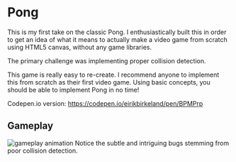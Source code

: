 # Pong

This is my first take on the classic Pong.
I enthusiastically built this in order to get an idea of what it means to actually make a video game from scratch using HTML5 canvas, without any game libraries.

The primary challenge was implementing proper collision detection.

This game is really easy to re-create. I recommend anyone to implement this from scratch as their first video game. Using basic concepts, you should be able to implement Pong in no time!

Codepen.io version:
https://codepen.io/eirikbirkeland/pen/BPMPrp

## Gameplay
![gameplay animation](gameplay_anim.gif)
Notice the subtle and intriguing bugs stemming from poor collision detection.
